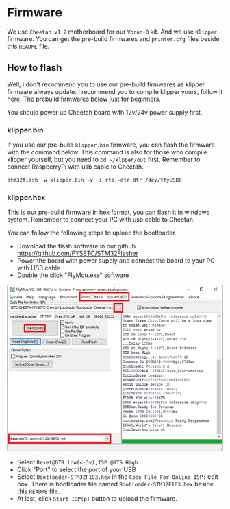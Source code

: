 # Firmware

We use `Cheetah v1.2` motherboard for our `Voron-0` kit. And we use `Klipper` firmware. You can get the pre-build firmwares and `printer.cfg` files beside this `README` file. 

## How to flash 

Well, i don't recommend you to use our pre-build firmwares as klipper firmware always update. I recommend you to compile klipper yours, follow it [here](https://www.klipper3d.org/Installation.html). The prebuild firmwares below just for beginners.

You should power up Cheetah board with 12v/24v power supply first.

### klipper.bin

If you use our pre-build `klipper.bin` firmware, you can flash the firmware with the command below. This command is also for those who compile klipper yourself, but you need to `cd ~/klpper/out` first. Remember to connect RaspberryPi with usb cable to Cheetah.

```
stm32flash -w klipper.bin -v -i rts,-dtr,dtr /dev/ttyUSB0
```

### klipper.hex

This is our pre-build firmware in hex format, you can flash it in windows system. Remember to connect your PC with usb cable to Cheetah.

You can follow the following steps to upload the bootloader.

- Download the flash software in our github https://github.com/FYSETC/STM32Flasher
- Power the board with power supply and connect the board to your PC with USB cable
- Double the click "FlyMcu.exe" software

[![image-20210706170320150](images/Flymcu.png)](https://github.com/FYSETC/FYSETC-Cheetah/blob/master/images/Flymcu.png)

- Select `Reset@DTR low(<-3v),ISP @RTS High`
- Click "Port" to select the port of your USB
- Select `Bootloader-STM32F103.hex` in the `Code File For Online ISP:` edit box. There is bootloader file named `Bootloader-STM32F103.hex` beside this `README` file.
- At last, click `Start ISP(p)` button to upload the firmware.
